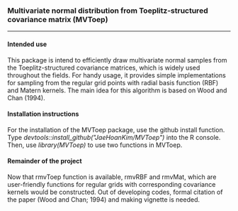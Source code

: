 ### Multivariate normal distribution from Toeplitz-structured covariance matrix (MVToep)

------------------------------------------------------------------------

#### Intended use

This package is intend to efficiently draw multivariate normal samples from the Toeplitz-structured covariance matrices, which is widely used throughout the fields. For handy usage, it provides simple implementations for sampling from the regular grid points with radial basis function (RBF) and Matern kernels. The main idea for this algorithm is based on Wood and Chan (1994).

#### Installation instructions

For the installation of the MVToep package, use the github install function. Type *devtools::install_github("JaeHoanKim/MVToep")* into the R console. Then, use *library(MVToep)* to use two functions in MVToep.

#### Remainder of the project

Now that rmvToep function is available, rmvRBF and rmvMat, which are user-friendly functions for regular grids with corresponding covariance kernels would be constructed. Out of developing codes, formal citation of the paper (Wood and Chan; 1994) and making vignette is needed.
